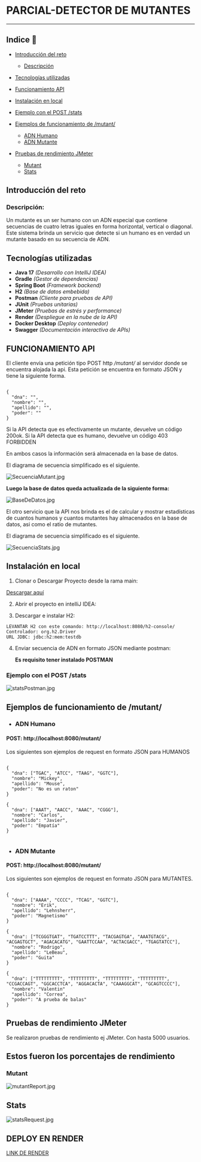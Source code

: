 # **PARCIAL-DETECTOR DE MUTANTES**

---
## Indice 📖
- [Introducción del reto](#️-introducción-del-reto)
  - [Descripción](#️-descripción)
- [Tecnologías utilizadas](#️-tecnologías-utilizadas)

- [Funcionamiento API](#️-funcionamiento-api)

- [Instalación en local](#️-instalación-en-local)
- [Ejemplo con el POST /stats](#️-ejemplo-con-el-post-stats)
- [Ejemplos de funcionamiento de /mutant/](#️-ejemplos-de-funcionamiento-de-/mutant/)
    - [ADN Humano](#️-adn-humano)
    - [ADN Mutante](#️-adn-mutante)
- [Pruebas de rendimiento JMeter](#️-pruebas-de-rendimiento-jmeter)
  - [Mutant](#️-mutant)
  - [Stats](#️-stats) 
## Introducción del reto

###   Descripción:
Un mutante es un ser humano con un ADN especial que contiene secuencias de cuatro letras iguales en forma horizontal, vertical o diagonal. 
Este sistema brinda un servicio que detecte si un humano es en verdad un mutante basado en su secuencia de ADN.



## Tecnologías utilizadas

- **Java 17** *(Desarrollo con IntelliJ IDEA)*
- **Gradle** *(Gestor de dependencias)*
- **Spring Boot** *(Framework backend)*
- **H2** *(Base de datos embebida)*
- **Postman** *(Cliente para pruebas de API)*
- **JUnit** *(Pruebas unitarias)*
- **JMeter** *(Pruebas de estrés y performance)*
- **Render** *(Despliegue en la nube de la API)*
- **Docker Desktop** *(Deploy contenedor)*
- **Swagger** *(Documentación interactiva de APIs)*


## **FUNCIONAMIENTO API**
El cliente envía una petición tipo POST http */mutant/* al servidor donde se encuentra alojada la api.
Esta petición se encuentra en formato JSON y tiene la siguiente forma.

<pre><code>
{
  "dna": "",
  "nombre": "",
  "apellido": "",
  "poder": ""
}
</code></pre>

Si la API detecta que es efectivamente un mutante, devuelve un código 200ok.
Si la API detecta que es humano, devuelve un código 403 FORBIDDEN

En ambos casos la información será almacenada en la base de datos. 

El diagrama de secuencia simplificado es el siguiente.

![SecuenciaMutant.jpg](images%2FSecuenciaMutant.jpg)

**Luego la base de datos queda actualizada de la siguiente forma:**

![BaseDeDatos.jpg](images%2FBaseDeDatos.jpg)

El otro servicio que la API nos brinda es el de calcular y mostrar estadísticas de cuantos humanos y cuantos mutantes hay almacenados en la base de datos, asi como el ratio de mutantes.

El diagrama de secuencia simplificado es el siguiente.

![SecuenciaStats.jpg](images%2FSecuenciaStats.jpg)



## Instalación en local


1. Clonar o Descargar Proyecto desde la rama main:

[Descargar aquí](https://github.com/TomyFernandez/Parcial-MUTANT/archive/refs/heads/main.zip)

2. Abrir el proyecto en intelliJ IDEA:


3. Descargar e instalar H2:

<pre><code>LEVANTAR H2 con este comando: http://localhost:8080/h2-console/
Controlador: org.h2.Driver
URL JDBC: jdbc:h2:mem:testdb
</code></pre>

4. Enviar secuencia de ADN en formato JSON mediante postman:

    **Es requisito tener instalado POSTMAN**

### Ejemplo con el POST /stats

![statsPostman.jpg](images%2FstatsPostman.jpg)


## Ejemplos de funcionamiento de /mutant/

* ### ADN Humano

#### POST: http://localhost:8080/mutant/
Los siguientes son ejemplos de request en formato JSON para HUMANOS
<pre><code>
{
  "dna": ["TGAC", "ATCC", "TAAG", "GGTC"],
  "nombre": "Mickey",
  "apellido": "Mouse",
  "poder": "No es un raton"
}

{
  "dna": ["AAAT", "AACC", "AAAC", "CGGG"],
  "nombre": "Carlos",
  "apellido": "Javier",
  "poder": "Empatía"
}

</code></pre>

* ### ADN Mutante
#### POST: http://localhost:8080/mutant/
Los siguientes son ejemplos de request en formato JSON para MUTANTES.

<pre><code>
{
  "dna": ["AAAA", "CCCC", "TCAG", "GGTC"],
  "nombre": "Erik",
  "apellido": "Lehnsherr",
  "poder": "Magnetismo"
}

{
  "dna": ["TCGGGTGAT", "TGATCCTTT", "TACGAGTGA", "AAATGTACG", "ACGAGTGCT", "AGACACATG", "GAATTCCAA", "ACTACGACC", "TGAGTATCC"],
  "nombre": "Rodrigo",
  "apellido": "LeBeau",
  "poder": "Guita"
}

{
  "dna": ["TTTTTTTTT", "TTTTTTTTT", "TTTTTTTTT", "TTTTTTTTT", "CCGACCAGT", "GGCACCTCA", "AGGACACTA", "CAAAGGCAT", "GCAGTCCCC"],
  "nombre": "Valentin"
  "apellido": "Correa",
  "poder": "A prueba de balas"
}
</code></pre>


## Pruebas de rendimiento JMeter
Se realizaron pruebas de rendimiento ej JMeter. Con hasta 5000 usuarios.
## **Estos fueron los porcentajes de rendimiento**
### Mutant

![mutantReport.jpg](images%2FmutantReport.jpg)

## Stats

![statsRequest.jpg](images%2FstatsRequest.jpg)

## DEPLOY EN RENDER


[LINK DE RENDER](https://parcial-mutant.onrender.com)
